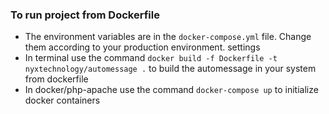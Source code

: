 ### To run project from Dockerfile
- The environment variables are in the `docker-compose.yml` file. Change them according to your production environment. 
  settings
- In terminal use the command `docker build -f Dockerfile -t nyxtechnology/automessage .` to build the automessage in 
  your system from dockerfile
- In docker/php-apache use the command `docker-compose up` to initialize docker containers